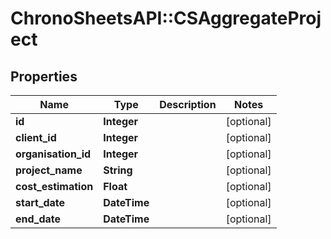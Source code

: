 # ChronoSheetsAPI::CSAggregateProject

## Properties
Name | Type | Description | Notes
------------ | ------------- | ------------- | -------------
**id** | **Integer** |  | [optional] 
**client_id** | **Integer** |  | [optional] 
**organisation_id** | **Integer** |  | [optional] 
**project_name** | **String** |  | [optional] 
**cost_estimation** | **Float** |  | [optional] 
**start_date** | **DateTime** |  | [optional] 
**end_date** | **DateTime** |  | [optional] 


